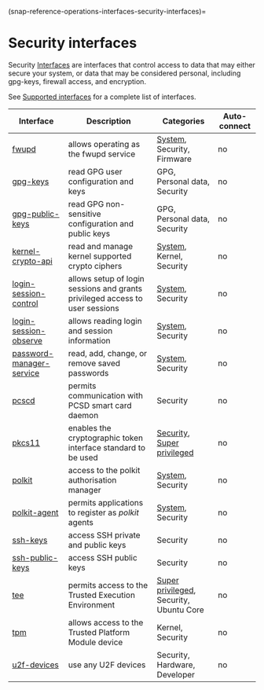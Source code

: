 (snap-reference-operations-interfaces-security-interfaces)=
# Security interfaces

Security [Interfaces](/snap-explanation/interfaces/all-about-interfaces) are interfaces that control access to data that may either secure your system, or data that may be considered personal, including gpg-keys, firewall access, and encryption.

See [Supported interfaces](/snap-reference/operations/interfaces/index) for a complete list of interfaces.

| Interface | Description | Categories | Auto-connect |
|---|----|---|---|
| [fwupd](/) | allows operating as the fwupd service | [System](/snap-reference/operations/interfaces/system-interfaces), Security, Firmware | no |
| [gpg-keys](/) | read GPG user configuration and keys | GPG, Personal data, Security | no |
| [gpg-public-keys](/) | read GPG non-sensitive configuration and public keys | GPG, Personal data, Security | no |
| [kernel-crypto-api](/) | read and manage kernel supported crypto ciphers | [System](/snap-reference/operations/interfaces/system-interfaces), Kernel, Security | no |
| [login-session-control](/) | allows setup of login sessions and grants privileged access to user sessions | [System](/snap-reference/operations/interfaces/system-interfaces), Security | no |
| [login-session-observe](/) | allows reading login and session information | [System](/snap-reference/operations/interfaces/system-interfaces), Security | no |
| [password-manager-service](/) | read, add, change, or remove saved passwords | [System](/snap-reference/operations/interfaces/system-interfaces), Security | no |
| [pcscd](/) | permits communication with PCSD smart card daemon | Security | no |
| [pkcs11](/) |  enables the cryptographic token interface standard to be used | [Security](/snap-reference/operations/interfaces/security-interfaces), [Super privileged](/snap-reference/operations/interfaces/super-privileged-interfaces) | no | 
| [polkit](/) | access to the polkit authorisation manager | [System](/snap-reference/operations/interfaces/system-interfaces), Security | no |
| [polkit-agent](/) | permits applications to register as _polkit_ agents | [System](/snap-reference/operations/interfaces/system-interfaces), Security | no |
| [ssh-keys](/) | access SSH private and public keys | Security | no |
| [ssh-public-keys](/) | access SSH public keys | Security | no |
| [tee](/) | permits access to the Trusted Execution Environment | [Super privileged](/snap-reference/operations/interfaces/super-privileged-interfaces), Security, Ubuntu Core | no |
| [tpm](/) | allows access to the Trusted Platform Module device | Kernel, Security | no |
| [u2f-devices](/t/the-u2f-devices-interface/9722/) | use any U2F devices | Security, Hardware, Developer | no |

